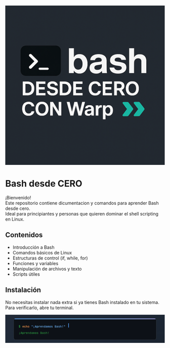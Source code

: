 <p align="center">
  <img src="./bash_warp.png" alt="Logo Bash desde cero con Warp" width="550"/>
</p>

# Bash desde CERO

¡Bienvenido!  
Este repositorio contiene dicumentacion y comandos para aprender Bash desde cero.  
Ideal para principiantes y personas que quieren dominar el shell scripting en Linux.

## Contenidos

- Introducción a Bash
- Comandos básicos de Linux
- Estructuras de control (if, while, for)
- Funciones y variables
- Manipulación de archivos y texto
- Scripts útiles

## Instalación

No necesitas instalar nada extra si ya tienes Bash instalado en tu sistema.  
Para verificarlo, abre tu terminal.

<p align="center">
  <img src="bash-demo.png" alt="Bash">
</p>

